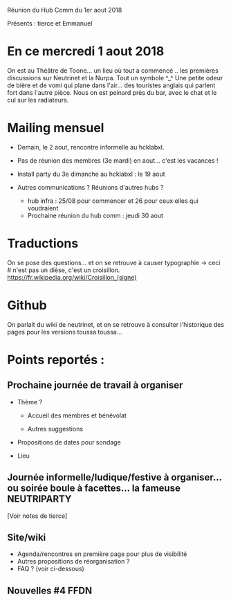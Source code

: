 <!-- TITLE: 08/01 Comm -->
<!-- SUBTITLE: Réunion du hub communication -->

Réunion du Hub Comm du 1er aout 2018

Présents : tierce et Emmanuel

# En ce mercredi 1 aout 2018

On est au Théâtre de Toone... un lieu où tout a commencé .. les premières discussions sur Neutrinet et la Nurpa.
Tout un symbole ^_^
Une petite odeur de bière et de vomi qui plane dans l'air... des touristes anglais qui parlent fort dans l'autre pièce.
Nous on est peinard près du bar, avec le chat et le cul sur les radiateurs.

# Mailing mensuel

- Demain, le 2 aout, rencontre informelle au hcklabxl.

- Pas de réunion des membres (3e mardi) en aout... c'est les vacances !

- Install party du 3e dimanche au hcklabxl : le 19 aout 

- Autres communications ? Réunions d'autres hubs ?
	- hub infra : 25/08 pour commencer et 26 pour ceux·elles qui voudraient
	- Prochaine réunion du hub comm : jeudi 30 aout


# Traductions

On se pose des questions… et on se retrouve à causer typographie -> ceci # n'est pas un dièse, c'est un croisillon.
https://fr.wikipedia.org/wiki/Croisillon_(signe)

# Github

On parlait du wiki de neutrinet, et on se retrouve à consulter l'historique des pages pour les versions toussa toussa…

# Points reportés :
    
## Prochaine journée de travail à organiser
- Thème ?

    - Accueil des membres et bénévolat

    - Autres suggestions

- Propositions de dates pour sondage
- Lieu

## Journée informelle/ludique/festive à organiser… ou soirée boule à facettes… la fameuse NEUTRIPARTY
[Voir notes de tierce]

## Site/wiki
- Agenda/rencontres en première page pour plus de visibilité
- Autres propositions de réorganisation ?
- FAQ ? (voir ci-dessous)

## Nouvelles #4 FFDN

